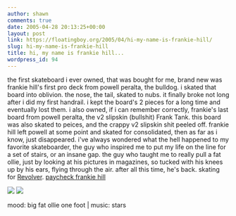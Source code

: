 ```yaml
---
author: shawn
comments: true
date: 2005-04-28 20:13:25+00:00
layout: post
link: https://floatingboy.org/2005/04/hi-my-name-is-frankie-hill/
slug: hi-my-name-is-frankie-hill
title: hi, my name is frankie hill...
wordpress_id: 94
---
```


the first skateboard i ever owned, that was bought for me, brand new
was frankie hill's first pro deck from powell peralta, the
bulldog. i skated that board into oblivion. the nose, the
tail, skated to nubs. it finally broke not long after i did
my first handrail. i kept the board's 2 pieces for a long time
and eventually lost them. i also owned, if i can remember
correctly, frankie's last board from powell peralta, the v2 slipskin
(bullshit) Frank Tank. this board was also skated to peices, and
the crappy v2 slipskin shit peeled off. frankie hill left powell
at some point and skated for consolidated, then as far as i know, just
disappeared. i've always wondered what the hell happened to my
favorite skateboarder, the guy who inspired me to put my life on the
line for a set of stairs, or an insane gap. the guy who taught me
to really pull a fat ollie, just by looking at his pictures in
magazines, so tucked with his knees up by his ears, flying through the
air. after all this time, he's back. skating for [Revolver](http://www.revolverskateboards.com/). [paycheck frankie hill](http://www.skateboarding.com/skate/article/print/0,12775,1009368,00.html)

![](http://www.artofskateboarding.com/PG/Deck_Pics/pp_FrankieHillBull_mini_bot.jpg) ![](../albums/random/fh_2005.jpg)

mood: big fat ollie one foot | music: stars

